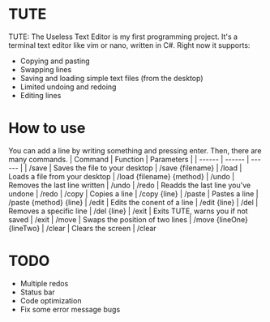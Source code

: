 # TUTE
TUTE: The Useless Text Editor is my first programming project. It's a terminal text editor like vim or nano, written in C#. Right now it supports:
  - Copying and pasting
  - Swapping lines
  - Saving and loading simple text files (from the desktop)
  - Limited undoing and redoing
  - Editing lines

# How to use
You can add a line by writing something and pressing enter. Then, there are many commands.
| Command | Function | Parameters |
| ------ | ------ | ------ |
| /save | Saves the file to your desktop | /save {filename} 
| /load | Loads a file from your desktop | /load {filename} {method}
| /undo | Removes the last line written | /undo 
| /redo | Readds the last line you've undone | /redo
| /copy | Copies a line | /copy {line}
| /paste | Pastes a line | /paste {method} {line}
| /edit | Edits the conent of a line | /edit {line}
| /del | Removes a specific line | /del {line}
| /exit | Exits TUTE, warns you if not saved | /exit
| /move | Swaps the position of two lines | /move {lineOne} {lineTwo}
| /clear | Clears the screen | /clear

# TODO
- Multiple redos
- Status bar
- Code optimization
- Fix some error message bugs
